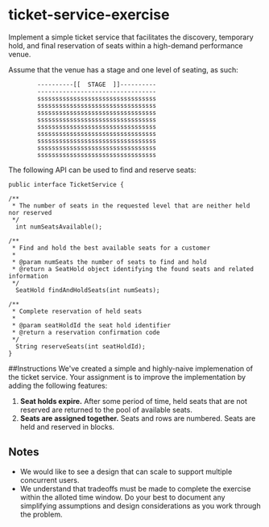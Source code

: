 # ticket-service-exercise

Implement a simple ticket service that facilitates the discovery, temporary hold, and final reservation of seats within a high-demand performance venue.

Assume that the venue has a stage and one level of seating, as such:

````
        ----------[[  STAGE  ]]----------
        ---------------------------------
        sssssssssssssssssssssssssssssssss
        sssssssssssssssssssssssssssssssss
        sssssssssssssssssssssssssssssssss
        sssssssssssssssssssssssssssssssss
        sssssssssssssssssssssssssssssssss
        sssssssssssssssssssssssssssssssss
        sssssssssssssssssssssssssssssssss
        sssssssssssssssssssssssssssssssss
        sssssssssssssssssssssssssssssssss
````


The following API can be used to find and reserve seats:

````
public interface TicketService {

/**
 * The number of seats in the requested level that are neither held nor reserved
 */
  int numSeatsAvailable();

/**
 * Find and hold the best available seats for a customer
 * 
 * @param numSeats the number of seats to find and hold
 * @return a SeatHold object identifying the found seats and related information 
 */
  SeatHold findAndHoldSeats(int numSeats);

/**
 * Complete reservation of held seats
 * 
 * @param seatHoldId the seat hold identifier
 * @return a reservation confirmation code 
 */  
  String reserveSeats(int seatHoldId);
}

````

##Instructions
We've created a simple and highly-naive implemenation of the ticket service.
Your assignment is to improve the implementation by adding the following features:

1. **Seat holds expire.**  After some period of time, held seats that are not reserved are returned to the pool of available seats.
2. **Seats are assigned together.** Seats and rows are numbered. Seats are held and reserved in blocks. 

## Notes
* We would like to see a design that can scale to support multiple concurrent users. 
* We understand that tradeoffs must be made to complete the exercise within the alloted time window. Do your best to document any simplifying assumptions and design considerations as you work through the problem.
